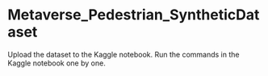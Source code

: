 # Metaverse_Pedestrian_SyntheticDataset
Upload the dataset to the Kaggle notebook.
Run the commands in the Kaggle notebook one by one.
 

